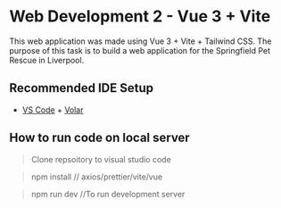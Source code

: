 # Web Development 2 - Vue 3 + Vite

This web application was made using Vue 3 + Vite + Tailwind CSS. 
The purpose of this task is to build a web application for the Springfield Pet Rescue in Liverpool.

## Recommended IDE Setup

- [VS Code](https://code.visualstudio.com/) + [Volar](https://marketplace.visualstudio.com/items?itemName=Vue.volar)


## How to run code on local server

>Clone repsoitory to visual studio code


>npm install <dependencies> // axios/prettier/vite/vue



>npm run dev //To run development server
